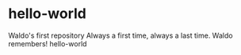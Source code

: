# hello-world
Waldo's first repository
Always a first time, always a last time.
Waldo remembers!
hello-world
